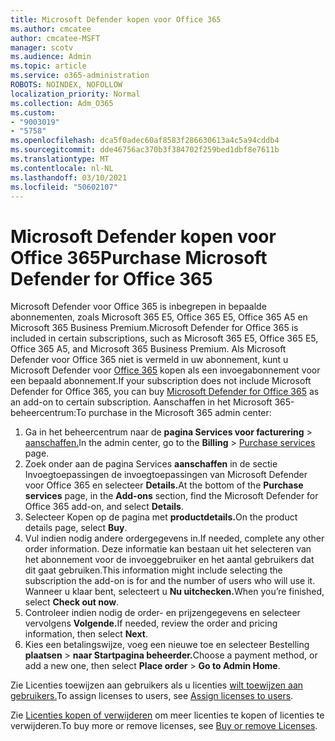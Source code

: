 ```yaml
---
title: Microsoft Defender kopen voor Office 365
ms.author: cmcatee
author: cmcatee-MSFT
manager: scotv
ms.audience: Admin
ms.topic: article
ms.service: o365-administration
ROBOTS: NOINDEX, NOFOLLOW
localization_priority: Normal
ms.collection: Adm_O365
ms.custom:
- "9003019"
- "5758"
ms.openlocfilehash: dca5f0adec60af8583f286630613a4c5a94cddb4
ms.sourcegitcommit: dde46756ac370b3f384702f259bed1dbf8e7611b
ms.translationtype: MT
ms.contentlocale: nl-NL
ms.lasthandoff: 03/10/2021
ms.locfileid: "50602107"
---
```

# <a name="purchase-microsoft-defender-for-office-365"></a><span data-ttu-id="4587b-102">Microsoft Defender kopen voor Office 365</span><span class="sxs-lookup"><span data-stu-id="4587b-102">Purchase Microsoft Defender for Office 365</span></span>

<span data-ttu-id="4587b-103">Microsoft Defender voor Office 365 is inbegrepen in bepaalde abonnementen, zoals Microsoft 365 E5, Office 365 E5, Office 365 A5 en Microsoft 365 Business Premium.</span><span class="sxs-lookup"><span data-stu-id="4587b-103">Microsoft Defender for Office 365 is included in certain subscriptions, such as Microsoft 365 E5, Office 365 E5, Office 365 A5, and Microsoft 365 Business Premium.</span></span> <span data-ttu-id="4587b-104">Als Microsoft Defender voor Office 365 niet is vermeld in uw abonnement, kunt u Microsoft Defender voor [Office 365](https:/www.microsoft.com/microsoft-365/exchange/advance-threat-protection?market=um#office-ProductsCompare-785zwzq) kopen als een invoegabonnement voor een bepaald abonnement.</span><span class="sxs-lookup"><span data-stu-id="4587b-104">If your subscription does not include Microsoft Defender for Office 365, you can buy [Microsoft Defender for Office 365](https:/www.microsoft.com/microsoft-365/exchange/advance-threat-protection?market=um#office-ProductsCompare-785zwzq) as an add-on to certain subscription.</span></span> <span data-ttu-id="4587b-105">Aanschaffen in het Microsoft 365-beheercentrum:</span><span class="sxs-lookup"><span data-stu-id="4587b-105">To purchase in the Microsoft 365 admin center:</span></span>

1. <span data-ttu-id="4587b-106">Ga in het beheercentrum naar de **pagina Services voor facturering**  >  [aanschaffen.](https://go.microsoft.com/fwlink/p/?linkid=868433)</span><span class="sxs-lookup"><span data-stu-id="4587b-106">In the admin center, go to the **Billing** > [Purchase services](https://go.microsoft.com/fwlink/p/?linkid=868433) page.</span></span>
2. <span data-ttu-id="4587b-107">Zoek onder aan de pagina Services  **aanschaffen** in de sectie Invoegtoepassingen de invoegtoepassingen van Microsoft Defender voor Office 365 en selecteer **Details.**</span><span class="sxs-lookup"><span data-stu-id="4587b-107">At the bottom of the **Purchase services** page, in the **Add-ons** section, find the Microsoft Defender for Office 365 add-on, and select **Details**.</span></span>
3. <span data-ttu-id="4587b-108">Selecteer Kopen op de pagina met **productdetails.**</span><span class="sxs-lookup"><span data-stu-id="4587b-108">On the product details page, select **Buy**.</span></span>
4. <span data-ttu-id="4587b-109">Vul indien nodig andere ordergegevens in.</span><span class="sxs-lookup"><span data-stu-id="4587b-109">If needed, complete any other order information.</span></span> <span data-ttu-id="4587b-110">Deze informatie kan bestaan uit het selecteren van het abonnement voor de invoeggebruiker en het aantal gebruikers dat dit gaat gebruiken.</span><span class="sxs-lookup"><span data-stu-id="4587b-110">This information might include selecting the subscription the add-on is for and the number of users who will use it.</span></span> <span data-ttu-id="4587b-111">Wanneer u klaar bent, selecteert u **Nu uitchecken.**</span><span class="sxs-lookup"><span data-stu-id="4587b-111">When you’re finished, select **Check out now**.</span></span>
5. <span data-ttu-id="4587b-112">Controleer indien nodig de order- en prijzengegevens en selecteer vervolgens **Volgende.**</span><span class="sxs-lookup"><span data-stu-id="4587b-112">If needed, review the order and pricing information, then select **Next**.</span></span>
6. <span data-ttu-id="4587b-113">Kies een betalingswijze, voeg een nieuwe toe en selecteer Bestelling **plaatsen**  >  **naar Startpagina beheerder.**</span><span class="sxs-lookup"><span data-stu-id="4587b-113">Choose a payment method, or add a new one, then select **Place order** > **Go to Admin Home**.</span></span>

<span data-ttu-id="4587b-114">Zie Licenties toewijzen aan gebruikers als u licenties [wilt toewijzen aan gebruikers.](https://docs.microsoft.com/microsoft-365/admin/manage/assign-licenses-to-users?view=o365-worldwide)</span><span class="sxs-lookup"><span data-stu-id="4587b-114">To assign licenses to users, see [Assign licenses to users](https://docs.microsoft.com/microsoft-365/admin/manage/assign-licenses-to-users?view=o365-worldwide).</span></span>

<span data-ttu-id="4587b-115">Zie [Licenties kopen of verwijderen](https://docs.microsoft.com/microsoft-365/commerce/licenses/buy-licenses#buy-or-remove-licenses-for-your-business-subscription) om meer licenties te kopen of licenties te verwijderen.</span><span class="sxs-lookup"><span data-stu-id="4587b-115">To buy more or remove licenses, see [Buy or remove Licenses](https://docs.microsoft.com/microsoft-365/commerce/licenses/buy-licenses#buy-or-remove-licenses-for-your-business-subscription).</span></span>
